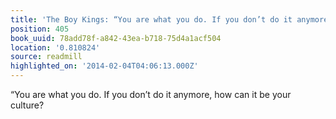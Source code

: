 ```yaml
---
title: 'The Boy Kings: “You are what you do. If you don’t do it anymore, how can it…'
position: 405
book_uuid: 78add78f-a842-43ea-b718-75d4a1acf504
location: '0.810824'
source: readmill
highlighted_on: '2014-02-04T04:06:13.000Z'
---
```


“You are what you do. If you don’t do it anymore, how can it be your culture?